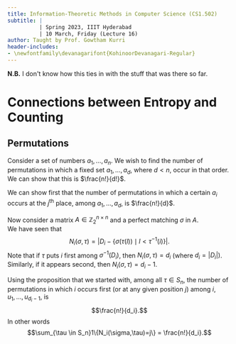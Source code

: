 ```yaml
---
title: Information-Theoretic Methods in Computer Science (CS1.502)
subtitle: |
          | Spring 2023, IIIT Hyderabad
          | 10 March, Friday (Lecture 16)
author: Taught by Prof. Gowtham Kurri
header-includes:
- \newfontfamily\devanagarifont{KohinoorDevanagari-Regular}
---
```


**N.B.** I don't know how this ties in with the stuff that was there so far.

# Connections between Entropy and Counting
## Permutations
Consider a set of numbers $a_1, \dots, a_n$. We wish to find the number of permutations in which a fixed set $a_1, \dots, a_d$, where $d < n$, occur in that order. We can show that this is $\frac{n!}{d!}$.

We can show first that the number of permutations in which a certain $a_i$ occurs at the $j^\text{th}$ place, among $a_1, \dots, a_d$, is $\frac{n!}{d}$.  

Now consider a matrix $A \in \mathbb{Z}_2^{n \times n}$ and a perfect matching $\sigma$ in $A$.  
We have seen that
$$N_i(\sigma, \tau) = |D_i - \left\{\sigma(\tau(l)) \mid l < \tau^{-1}(i)\right\}|.$$
Note that if $\tau$  puts $i$ first among $\sigma^{-1}(D_i)$, then $N_i(\sigma, \tau) = d_i$ (where $d_i = |D_i|$).  
Similarly, if it appears second, then $N_i(\sigma, \tau) = d_i - 1$.

Using the proposition that we started with, among all $\tau \in S_n$, the number of permutations in which $i$ occurs first (or at any given position $j$) among $i, u_1, \dots, u_{d_i - 1}$, is
$$\frac{n!}{d_i}.$$
In other words
$$\sum_{\tau \in S_n}1\{N_i(\sigma,\tau)=j\} = \frac{n!}{d_i}.$$